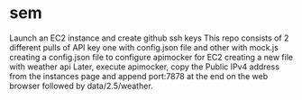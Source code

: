 # sem
Launch an EC2 instance and create github ssh keys
This repo consists of 2 different pulls of API key
one with config.json file and other with mock.js
creating a config.json file to configure apimocker for EC2
creating a new file with weather api
Later, execute apimocker, copy the Public IPv4 address from the instances page and append port:7878 at the end on the web browser followed by data/2.5/weather.

